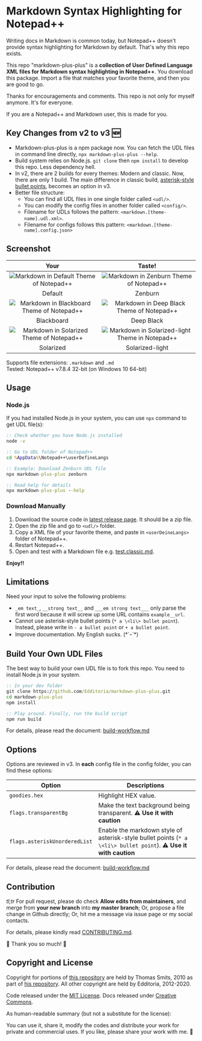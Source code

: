 # Markdown Syntax Highlighting for Notepad++

Writing docs in Markdown is common today, but Notepad++ doesn't provide syntax highlighting for Markdown by default. That's why this repo exists.

This repo "markdown-plus-plus" is a **collection of User Defined Language XML files for Markdown syntax highlighting in Notepad++**. You download this package. Import a file that matches your favorite theme, and then you are good to go.

Thanks for encouragements and comments. This repo is not only for myself anymore. It's for everyone.

If you are a Notepad++ and Markdown user, this is made for you.

## Key Changes from v2 to v3 :new:

- Markdown-plus-plus is a npm package now. You can fetch the UDL files in command line directly, `npx markdown-plus-plus --help`.
- Build system relies on Node.js. `git clone` then `npm install` to develop this repo. Less dependency hell.
- In v2, there are 2 builds for every themes: Modern and classic. Now, there are only 1 build. The main difference in classic build, [asterisk-style bullet points](https://github.com/Edditoria/markdown-plus-plus/tree/ref/end-of-v2#step-zero-pick-your-side), becomes an option in v3.
- Better file structure:
	- You can find all UDL files in one single folder called `<udl/>`.
	- You can modify the config files in another folder called `<config/>`.
	- Filename for UDLs follows the pattern: `<markdown.[theme-name].udl.xml>`.
	- Filename for configs follows this pattern: `<markdown.[theme-name].config.json>`

## Screenshot

| Your | Taste! |
|:----:|:------:|
| ![Markdown in Default Theme of Notepad++][screen_default] | ![Markdown in Zenburn Theme of Notepad++][screen_zenburn] |
| Default | Zenburn |
| ![Markdown in Blackboard Theme of Notepad++][screen_blackboard] | ![Markdown in Deep Black Theme of Notepad++][screen_deep_black] |
| Blackboard | Deep Black |
| ![Markdown in Solarized Theme of Notepad++][screen_solarized] | ![Markdown in Solarized-light Theme in Notepad++][screen_solarized_light] |
| Solarized | Solarized-light |

Supports file extensions: `.markdown` and `.md`<br>
Tested: Notepad++ v7.8.4 32-bit (on Windows 10 64-bit)<br>

## Usage

### Node.js

If you had installed Node.js in your system, you can use `npx` command to get UDL file(s):

```cmd
:: Check whether you have Node.js installed
node -v

:: Go to UDL folder of Notepad++
cd %AppData%\Notepad++\userDefineLangs

:: Example: Download Zenburn UDL file
npx markdown-plus-plus zenburn

:: Read help for details
npx markdown-plus-plus --help
```

### Download Manually

1. Download the source code in [latest release page][latest_release]. It should be a zip file.
1. Open the zip file and go to `<udl/>` folder.
1. Copy a XML file of your favorite theme, and paste in `<userDeineLangs>` folder of Notepad++.
1. Restart Notepad++.
1. Open and test with a Markdown file e.g. [test.classic.md][test_classic_file].

**Enjoy!!**

## Limitations

Need your input to solve the following problems:

- `_em text_`, `__strong text__` and `___em strong text___` only parse the first word because it will screw up some URL contains `example__url`.
- Cannot use asterisk-style bullet points (`* a \<li\> bullet point`). Instead, please write in `- a bullet point` or `+ a bullet point`.
- Improve documentation. My English sucks. (\*´ｰ`\*)

## Build Your Own UDL Files

The best way to build your own UDL file is to fork this repo. You need to install Node.js in your system.

```cmd
:: In your dev folder
git clone https://github.com/Edditoria/markdown-plus-plus.git
cd markdown-plus-plus
npm install

:: Play around. Finally, run the build script
npm run build
```

For details, please read the document: [build-workflow.md](docs/build-workflow.md)

## Options

Options are reviewed in v3. In **each** config file in the config folder, you can find these options:

| Option | Descriptions |
| ------ | ------------ |
| `goodies.hex` | Highlight HEX value. |
| `flags.transparentBg` | Make the text background being transparent. :warning: **Use it with caution** |
| `flags.asteriskUnorderedList` | Enable the markdown style of asterisk-style bullet points (`* a \<li\> bullet point`). :warning: **Use it with caution** |

For details, please read the document: [build-workflow.md](docs/build-workflow.md)

## Contribution

*tl;tr* For pull request, please do check **Allow edits from maintainers**, and merge from **your new branch** into **my master branch**; Or, propose a file change in Github directly; Or, hit me a message via issue page or my social contacts.

For details, please kindly read [CONTRIBUTING.md](CONTRIBUTING.md).

:beer: Thank you so much! :pray:

## Copyright and License

Copyright for portions of [this repository][this_repo] are held by Thomas Smits, 2010 as part of [his repository][thomsmits_npp]. All other copyright are held by Edditoria, 2012-2020.

Code released under the [MIT License](LICENSE.txt). Docs released under [Creative Commons](https://creativecommons.org/licenses/by/4.0/).

As human-readable summary (but not a substitute for the license):

You can use it, share it, modify the codes and distribute your work for private and commercial uses. If you like, please share your work with me. :pizza:


[screen_default]: docs/images/themes/default-screenshot.png "Markdown in Default Theme of Notepad++"
[screen_zenburn]: docs/images/themes/zenburn-screenshot.png "Markdown in Zenburn Theme of Notepad++"
[screen_blackboard]: docs/images/themes/blackboard-screenshot.png "Markdown in Blackboard Theme of Notepad++"
[screen_deep_black]: docs/images/themes/deep-black-screenshot.png "Markdown in Deep Black Theme of Notepad++"
[screen_solarized]: docs/images/themes/solarized-screenshot.png "Markdown in Solarized Theme of Notepad++"
[screen_solarized_light]: docs/images/themes/solarized-light-screenshot.png "Markdown in Solarized-light Theme of Notepad++"

[this_repo]: https://github.com/Edditoria/markdown-plus-plus
[latest_release]: https://github.com/Edditoria/markdown-plus-plus/releases/latest
[coffeescript]: https://github.com/Edditoria/coffeescript_npp_zenburn
[thomsmits]: https://github.com/thomsmits/markdown_npp
[thomsmits_npp]: https://github.com/thomsmits/markdown_npp
[test_classic_file]: https://raw.githubusercontent.com/Edditoria/markdown-plus-plus/master/test/test.classic.md
